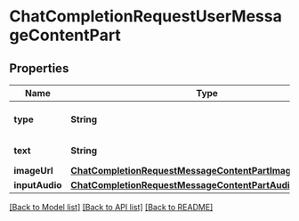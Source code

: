# ChatCompletionRequestUserMessageContentPart

## Properties
Name | Type | Description | Notes
------------ | ------------- | ------------- | -------------
**type** | **String** | The type of the content part. | 
**text** | **String** | The text content. | 
**imageUrl** | [**ChatCompletionRequestMessageContentPartImageImageUrl**](ChatCompletionRequestMessageContentPartImageImageUrl.md) |  | 
**inputAudio** | [**ChatCompletionRequestMessageContentPartAudioInputAudio**](ChatCompletionRequestMessageContentPartAudioInputAudio.md) |  | 

[[Back to Model list]](../README.md#documentation-for-models) [[Back to API list]](../README.md#documentation-for-api-endpoints) [[Back to README]](../README.md)


